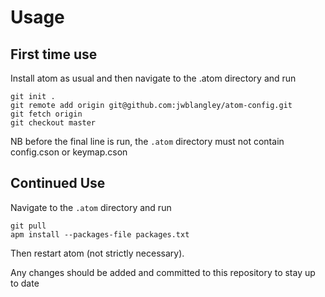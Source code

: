 # Usage

## First time use
Install atom as usual and then navigate to the .atom directory and run

```shell
git init .
git remote add origin git@github.com:jwblangley/atom-config.git
git fetch origin
git checkout master
```

NB before the final line is run, the `.atom` directory must not contain config.cson or keymap.cson


## Continued Use
Navigate to the `.atom` directory and run

```shell
git pull
apm install --packages-file packages.txt
```

Then restart atom (not strictly necessary).

Any changes should be added and committed to this repository to stay up to date

